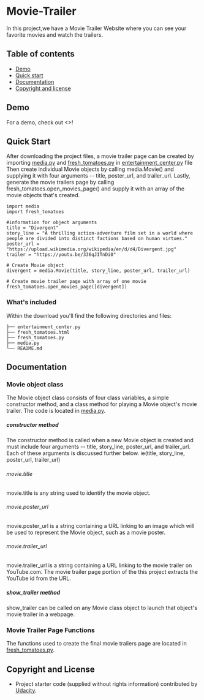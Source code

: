 # Movie-Trailer
In this project,we have a Movie Trailer Website where you can see your favorite movies and watch the trailers.
## Table of contents

- [Demo](#demo)
- [Quick start](#quick-start)
- [Documentation](#documentation)
- [Copyright and license](#copyright-and-license)

## Demo

For a demo, check out <>!

## Quick Start

After downloading the project files,
 a movie trailer page can be created by importing [media.py](https://github.com/raymondjo/Movie-trailer-project/blob/master/media.py)
  and [fresh_tomatoes.py](https://github.com/raymondjo/Movie-trailer-project/blob/master/fresh_tomatoes.py) in [entertainment_center.py](https://github.com/raymondjo/Movie-trailer-project/blob/master/entertainment_center.py) file
Then create individual Movie objects by calling media.Movie()
and supplying it with four arguments 
-- title,  poster_url, and trailer_url. Lastly, 
 generate the movie trailers page by calling fresh_tomatoes.open_movies_page() 
and supply it with an array of the movie objects that's created. 


```
import media
import fresh_tomatoes

#information for object arguments
title = "Divergent"
story_line = "A thrilling action-adventure film set in a world where people are divided into distinct factions based on human virtues."
poster_url = "https://upload.wikimedia.org/wikipedia/en/d/d4/Divergent.jpg"
trailer = "https://youtu.be/336qJITnDi0"

# Create Movie object
divergent = media.Movie(title, story_line, poster_url, trailer_url)

# Create movie trailer page with array of one movie
fresh_tomatoes.open_movies_page([divergent])

```

### What's included

Within the download you'll find the following directories and files:

```
├── entertainment_center.py
├── fresh_tomatoes.html
├── fresh_tomatoes.py
├── media.py
└── README.md
```

## Documentation

### Movie object class

The Movie object class consists of four class variables, 
a simple constructor method, and a class method for playing a Movie object's movie trailer.
 The code is located in [media.py](https://github.com/raymondjo/Movie-trailer-project/blob/master/media.py). 

##### constructor method

The constructor method is called when a new Movie object is created 
and must include four arguments 
-- title, story_line, poster_url, and trailer_url.
 Each of these arguments is discussed further below.
ie(title, story_line, poster_url, trailer_url)


###### movie.title

movie.title is any string used to identify the movie object.

###### movie.poster_url

movie.poster_url is a string containing a URL linking to an image which will be used to represent the Movie object,
 such as a movie poster. 

###### movie.trailer_url

movie.trailer_url is a string containing a URL linking to the movie trailer on YouTube.com. 
The movie trailer page portion of the this project extracts the YouTube id from the URL.

##### show_trailer method

show_trailer can be called on any Movie class object to launch that object's movie trailer in a webpage.

### Movie Trailer Page Functions 

The functions used to create the final movie trailers page are located in [fresh_tomatoes.py](https://github.com/raymondjo/Movie-trailer-project/blob/master/fresh_tomatoes.py).

## Copyright and License

- Project starter code (supplied without rights information) contributed by [Udacity](http://www.udacity.com).




